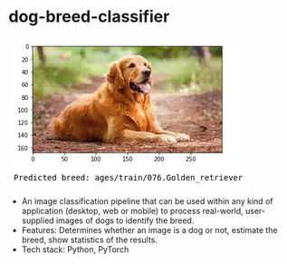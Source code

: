 # dog-breed-classifier
<img src="./1_u-f5zRrRGaelRuyXst9eUA.png" />

- An image classification pipeline that can be used within any kind of application (desktop, web or mobile) to
process real-world, user-supplied images of dogs to identify the breed.
- Features: Determines whether an image is a dog or not, estimate the breed, show statistics of the results.
- Tech stack: Python, PyTorch
